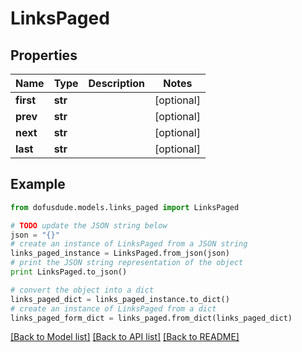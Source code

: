 # LinksPaged


## Properties

Name | Type | Description | Notes
------------ | ------------- | ------------- | -------------
**first** | **str** |  | [optional] 
**prev** | **str** |  | [optional] 
**next** | **str** |  | [optional] 
**last** | **str** |  | [optional] 

## Example

```python
from dofusdude.models.links_paged import LinksPaged

# TODO update the JSON string below
json = "{}"
# create an instance of LinksPaged from a JSON string
links_paged_instance = LinksPaged.from_json(json)
# print the JSON string representation of the object
print LinksPaged.to_json()

# convert the object into a dict
links_paged_dict = links_paged_instance.to_dict()
# create an instance of LinksPaged from a dict
links_paged_form_dict = links_paged.from_dict(links_paged_dict)
```
[[Back to Model list]](../README.md#documentation-for-models) [[Back to API list]](../README.md#documentation-for-api-endpoints) [[Back to README]](../README.md)


